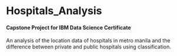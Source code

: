 # Hospitals_Analysis
#### Capstone Project for IBM Data Science Certificate
An analysis of the location data of hospitals in metro manila and the difference between private and public hospitals using classification.

